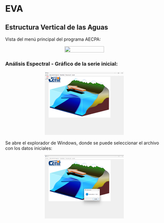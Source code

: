 # EVA
## Estructura Vertical de las Aguas





Vista del menú principal del programa AECPA:
<p align="center">
  <img src="data/01.png" width="50%" height="50%"></img>
</p>

### Análisis Espectral - Gráfico de la serie inicial:

<p align="center">
  <img src="data/02.png" width="50%" height="50%"></img>
</p>

Se abre el explorador de Windows, donde se puede seleccionar el archivo con los datos iniciales:
<p align="center">
  <img src="data/03.png" width="50%" height="50%"></img>
</p>
